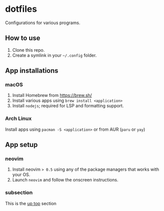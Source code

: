 # dotfiles

Configurations for various programs.

## How to use

1. Clone this repo.
2. Create a symlink in your `~/.config` folder.

## App installations

### macOS

1. Install Homebrew from https://brew.sh/
2. Install various apps using `brew install <application>`
3. Install `nodejs`; required for LSP and formatting support.

### Arch Linux

Install apps using `pacman -S <application>` or from AUR (`paru` or `yay`)

## App setup

### neovim

1. Install neovim `> 0.5` using any of the package managers that works with your OS.
2. Launch `neovim` and follow the onscreen instructions.

### subsection

This is the [up top](#dotfiles) section
